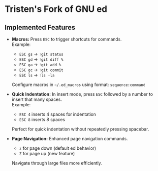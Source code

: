 # Tristen's Fork of GNU ed

## Implemented Features

- **Macros:** Press `ESC` to trigger shortcuts for commands.  
    Example:  
    - `ESC gs` → `!git status`
    - `ESC gd` → `!git diff %`
    - `ESC ga` → `!git add %`
    - `ESC gc` → `!git commit`
    - `ESC ls` → `!ls -la`
    
    Configure macros in `~/.ed_macros` using format: `sequence:command`

- **Quick Indentation:** In insert mode, press `ESC` followed by a number to insert that many spaces.  
    Example:  
    - `ESC 4` inserts 4 spaces for indentation
    - `ESC 8` inserts 8 spaces
    
    Perfect for quick indentation without repeatedly pressing spacebar.

- **Page Navigation:** Enhanced page navigation commands.
    - `z` for page down (default ed behavior)
    - `Z` for page up (new feature)
    
    Navigate through large files more efficiently.


